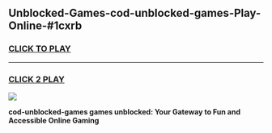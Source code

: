 
## Unblocked-Games-cod-unblocked-games-Play-Online-#1cxrb
<h3>
<a href="https://premium.freeplayer.one?title=cod-unblocked-games&ref=27F">CLICK TO PLAY</a></h3>
<hr>

<h3>
<a href="https://premium.freeplayer.one?title=cod-unblocked-games&ref=27F">CLICK 2 PLAY</a>
  
</h3>

<a href="https://premium.freeplayer.one?title=cod-unblocked-games&ref=27F"><img src="https://clearcache.store/games.png"></a>


**cod-unblocked-games games unblocked: Your Gateway to Fun and Accessible Online Gaming**
